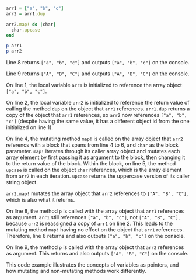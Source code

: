 ```ruby
arr1 = ["a", "b", "c"]
arr2 = arr1.dup

arr2.map! do |char|
  char.upcase
end

p arr1
p arr2
```
Line 8 returns `["a", "b", "c"]` and outputs `["a", "b", "c"]` on the console.

Line 9 returns `["A", "B", "C"]` and outputs `["A", "B", "C"]` on the console.

On line 1, the local variable `arr1` is initialized to reference the array object `["a", "b", "c"]`.

On line 2, the local variable `arr2` is initialized to reference the return value of calling the method `dup` on the object that `arr1` references. `arr1.dup` returns a copy of the object that `arr1` references, so `arr2` now references `["a", "b", "c"]` (despite having the same value, it has a different object id from the one initialized on line 1).

On line 4, the mutating method `map!` is called on the array object that `arr2` referencs with a block that spans from line 4 to 6, and `char` as the block parameter. `map!` iterates through its caller array object and mutates each array element by first passing it as argument to the block, then changing it to the return value of the block. Within the block, on line 5, the method `upcase` is called on the object `char` references, which is the array element from `arr2` in each iteration. `upcase` returns the uppercase version of its caller string object.

`arr2.map!` mutates the array object that `arr2` references to `["A", "B", "C"]`, which is also what it returns.

On line 8, the method `p` is called with the array object that `arr1` references as argument. `arr1` still references `["a", "b", "c"]`, not `["A", "B", "C"]`, because `arr2` is reassigned a copy of `arr1` on line 2. This leads to the mutating method `map!` having no effect on the object that `arr1` references. Therefore, line 8 returns and also outputs `["a", "b", "c"]` on the console.

On line 9, the method `p` is called with the array object that `arr2` references as argument. This returns and also outputs `["A", "B", "C"]` on the console.

This code example illustrates the concepts of variables as pointers, and how mutating and non-mutating methods work differently.